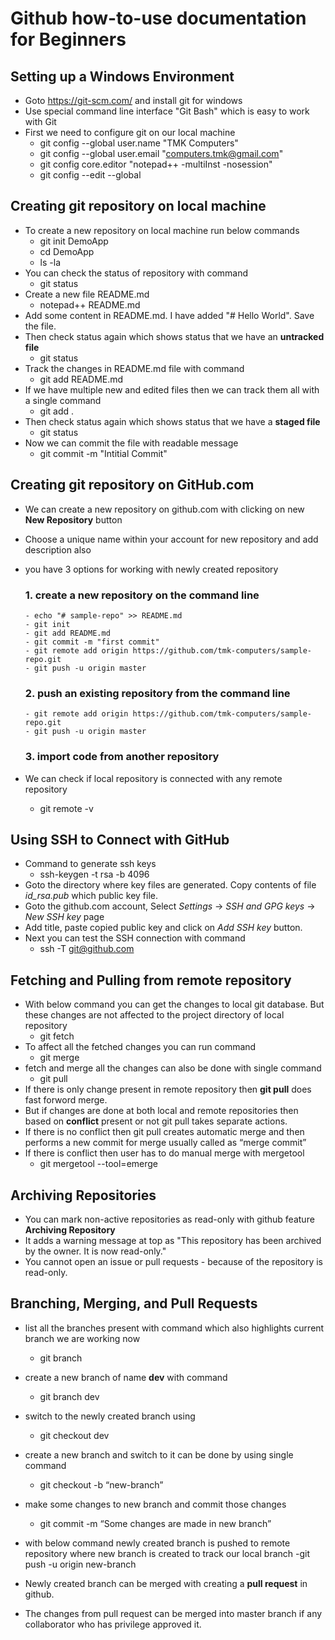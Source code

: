 # Github how-to-use documentation for Beginners


## Setting up a Windows Environment
- Goto https://git-scm.com/ and install git for windows
- Use special command line interface "Git Bash" which is easy to work with Git
- First we need to configure git on our local machine
  - git config --global user.name "TMK Computers"
  - git config --global user.email "computers.tmk@gmail.com"
  - git config core.editor "notepad++ -multiInst -nosession"
  - git config --edit --global

## Creating git repository on local machine
- To create a new repository on local machine run below commands
  - git init DemoApp
  - cd DemoApp
  - ls -la
- You can check the status of repository with command
  - git status
- Create a new file README.md
  - notepad++ README.md
- Add some content in README.md. I have added "# Hello World". Save the file.
- Then check status again which shows status that we have an **untracked file**
  - git status
- Track the changes in README.md file with command
  - git add README.md
- If we have multiple new and edited files then we can track them all with a single command
  - git add .
- Then check status again which shows status that we have a **staged file**
  - git status
- Now we can commit the file with readable message
  - git commit -m "Intitial Commit"
  
## Creating git repository on GitHub.com
- We can create a new repository on github.com with clicking on new **New Repository** button
- Choose a unique name within your account for new repository and add description also
- you have 3 options for working with newly created repository
  ### 1. create a new repository on the command line
      - echo "# sample-repo" >> README.md
      - git init
      - git add README.md
      - git commit -m "first commit"
      - git remote add origin https://github.com/tmk-computers/sample-repo.git
      - git push -u origin master
      
  ### 2. push an existing repository from the command line
      - git remote add origin https://github.com/tmk-computers/sample-repo.git
      - git push -u origin master
      
  ### 3. import code from another repository
  
- We can check if local repository is connected with any remote repository
  - git remote -v
  
## Using SSH to Connect with GitHub
- Command to generate ssh keys
  - ssh-keygen -t rsa -b 4096
- Goto the directory where key files are generated. Copy contents of file *id_rsa.pub* which public key file.
- Goto the github.com account, Select *Settings* -> *SSH and GPG keys* -> *New SSH key* page
- Add title, paste copied public key and click on *Add SSH key* button.
- Next you can test the SSH connection with command
  - ssh -T git@github.com
  
## Fetching and Pulling from remote repository
- With below command you can get the changes to local git database. But these changes are not affected to the project directory of local repository
  - git fetch
- To affect all the fetched changes you can run command
  - git merge
- fetch and merge all the changes can also be done with single command
  - git pull
- If there is only change present in remote repository then **git pull** does fast forword merge.
- But if changes are done at both local and remote repositories then based on **conflict** present or not git pull takes separate actions.
- If there is no conflict then git pull creates automatic merge and then performs  a new commit for merge usually called as “merge commit”
- If there is conflict then user has to do manual merge with mergetool
  - git mergetool --tool=emerge

## Archiving Repositories
- You can mark non-active repositories as read-only with github feature **Archiving Repository**
- It adds a warning message at top as "This repository has been archived by the owner. It is now read-only."
- You cannot open an issue or pull requests - because of the repository is read-only.

## Branching, Merging, and Pull Requests
- list all the branches present with command which also highlights current branch we are working now
  - git branch
- create a new branch of name **dev** with command
  - git branch dev
- switch to the newly created branch using
  - git checkout dev
- create a new branch and switch to it can be done by using single command
  - git checkout -b “new-branch”
- make some changes to new branch and commit those changes
  - git commit -m “Some changes are made in new branch”
- with below command newly created branch is pushed to remote repository where new branch is created to track our local branch
  -git push -u origin new-branch

- Newly created branch can be merged with creating a **pull request** in github.
- The changes from pull request can be merged into master branch if any collaborator who has privilege approved it.

